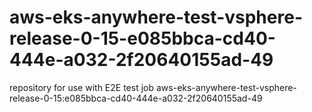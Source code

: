 # aws-eks-anywhere-test-vsphere-release-0-15-e085bbca-cd40-444e-a032-2f20640155ad-49
repository for use with E2E test job aws-eks-anywhere-test-vsphere-release-0-15:e085bbca-cd40-444e-a032-2f20640155ad-49

